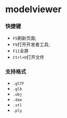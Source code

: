 # modelviewer

### 快捷键
* `F5`刷新页面;
* `F9`打开开发者工具;
* `F11`全屏
* `Ctrl+O`打开文件

### 支持格式
* `.glTF`
* `.glb`
* `.obj`
* `.dae`
* `.stl`
* `.ply`